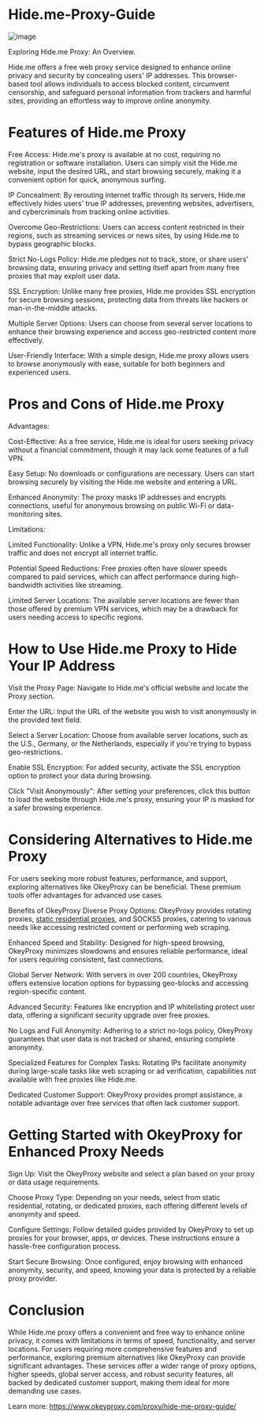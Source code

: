 # Hide.me-Proxy-Guide
![image](https://github.com/user-attachments/assets/7f90c9d0-7cda-470f-935c-b465a5f56e7d)

Exploring Hide.me Proxy: An Overview.

Hide.me offers a free web proxy service designed to enhance online privacy and security by concealing users' IP addresses. This browser-based tool allows individuals to access blocked content, circumvent censorship, and safeguard personal information from trackers and harmful sites, providing an effortless way to improve online anonymity.

# Features of Hide.me Proxy
Free Access: Hide.me's proxy is available at no cost, requiring no registration or software installation. Users can simply visit the Hide.me website, input the desired URL, and start browsing securely, making it a convenient option for quick, anonymous surfing.

IP Concealment: By rerouting internet traffic through its servers, Hide.me effectively hides users' true IP addresses, preventing websites, advertisers, and cybercriminals from tracking online activities.

Overcome Geo-Restrictions: Users can access content restricted in their regions, such as streaming services or news sites, by using Hide.me to bypass geographic blocks.

Strict No-Logs Policy: Hide.me pledges not to track, store, or share users' browsing data, ensuring privacy and setting itself apart from many free proxies that may exploit user data.

SSL Encryption: Unlike many free proxies, Hide.me provides SSL encryption for secure browsing sessions, protecting data from threats like hackers or man-in-the-middle attacks.

Multiple Server Options: Users can choose from several server locations to enhance their browsing experience and access geo-restricted content more effectively.

User-Friendly Interface: With a simple design, Hide.me proxy allows users to browse anonymously with ease, suitable for both beginners and experienced users.

# Pros and Cons of Hide.me Proxy
Advantages:

Cost-Effective: As a free service, Hide.me is ideal for users seeking privacy without a financial commitment, though it may lack some features of a full VPN.

Easy Setup: No downloads or configurations are necessary. Users can start browsing securely by visiting the Hide.me website and entering a URL.

Enhanced Anonymity: The proxy masks IP addresses and encrypts connections, useful for anonymous browsing on public Wi-Fi or data-monitoring sites.

Limitations:

Limited Functionality: Unlike a VPN, Hide.me's proxy only secures browser traffic and does not encrypt all internet traffic.

Potential Speed Reductions: Free proxies often have slower speeds compared to paid services, which can affect performance during high-bandwidth activities like streaming.

Limited Server Locations: The available server locations are fewer than those offered by premium VPN services, which may be a drawback for users needing access to specific regions.

# How to Use Hide.me Proxy to Hide Your IP Address
Visit the Proxy Page: Navigate to Hide.me's official website and locate the Proxy section.

Enter the URL: Input the URL of the website you wish to visit anonymously in the provided text field.

Select a Server Location: Choose from available server locations, such as the U.S., Germany, or the Netherlands, especially if you're trying to bypass geo-restrictions.

Enable SSL Encryption: For added security, activate the SSL encryption option to protect your data during browsing.

Click "Visit Anonymously": After setting your preferences, click this button to load the website through Hide.me's proxy, ensuring your IP is masked for a safer browsing experience.

# Considering Alternatives to Hide.me Proxy
For users seeking more robust features, performance, and support, exploring alternatives like OkeyProxy can be beneficial. These premium tools offer advantages for advanced use cases.

Benefits of OkeyProxy
Diverse Proxy Options: OkeyProxy provides rotating proxies, [static residential proxies](https://www.okeyproxy.com/en/static-residential-proxies), and SOCKS5 proxies, catering to various needs like accessing restricted content or performing web scraping.

Enhanced Speed and Stability: Designed for high-speed browsing, OkeyProxy minimizes slowdowns and ensures reliable performance, ideal for users requiring consistent, fast connections.

Global Server Network: With servers in over 200 countries, OkeyProxy offers extensive location options for bypassing geo-blocks and accessing region-specific content.

Advanced Security: Features like encryption and IP whitelisting protect user data, offering a significant security upgrade over free proxies.

No Logs and Full Anonymity: Adhering to a strict no-logs policy, OkeyProxy guarantees that user data is not tracked or shared, ensuring complete anonymity.

Specialized Features for Complex Tasks: Rotating IPs facilitate anonymity during large-scale tasks like web scraping or ad verification, capabilities not available with free proxies like Hide.me.

Dedicated Customer Support: OkeyProxy provides prompt assistance, a notable advantage over free services that often lack customer support.

# Getting Started with OkeyProxy for Enhanced Proxy Needs
Sign Up: Visit the OkeyProxy website and select a plan based on your proxy or data usage requirements.

Choose Proxy Type: Depending on your needs, select from static residential, rotating, or dedicated proxies, each offering different levels of anonymity and speed.

Configure Settings: Follow detailed guides provided by OkeyProxy to set up proxies for your browser, apps, or devices. These instructions ensure a hassle-free configuration process.

Start Secure Browsing: Once configured, enjoy browsing with enhanced anonymity, security, and speed, knowing your data is protected by a reliable proxy provider.

# Conclusion
While Hide.me proxy offers a convenient and free way to enhance online privacy, it comes with limitations in terms of speed, functionality, and server locations. For users requiring more comprehensive features and performance, exploring premium alternatives like OkeyProxy can provide significant advantages. These services offer a wider range of proxy options, higher speeds, global server access, and robust security features, all backed by dedicated customer support, making them ideal for more demanding use cases.

Learn more: https://www.okeyproxy.com/proxy/hide-me-proxy-guide/
